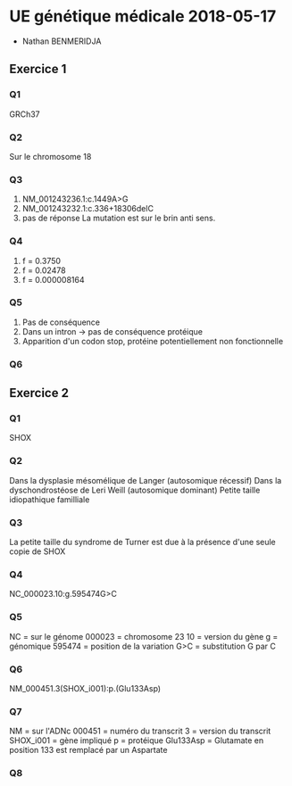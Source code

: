 # UE génétique médicale 2018-05-17
* Nathan BENMERIDJA
## Exercice 1
### Q1
GRCh37
### Q2
Sur le chromosome 18
### Q3
1. NM_001243236.1:c.1449A>G
2. NM_001243232.1:c.336+18306delC
3. pas de réponse
La mutation est sur le brin anti sens.
### Q4
1. f = 0.3750
2. f = 0.02478
3. f = 0.000008164
### Q5
1. Pas de conséquence
2. Dans un intron -> pas de conséquence protéique
3. Apparition d'un codon stop, protéine potentiellement non fonctionnelle
### Q6

## Exercice 2
### Q1
SHOX
### Q2
Dans la dysplasie mésomélique de Langer (autosomique récessif)
Dans la dyschondrostéose de Leri Weill (autosomique dominant)
Petite taille idiopathique familliale 
### Q3
La petite taille du syndrome de Turner est due à la présence d'une seule copie de SHOX
### Q4
NC_000023.10:g.595474G>C
### Q5
NC = sur le génome
000023 = chromosome 23
10 = version du gène
g = génomique
595474 = position de la variation
G>C = substitution G par C
### Q6
NM_000451.3(SHOX_i001):p.(Glu133Asp)
### Q7
NM = sur l'ADNc
000451 = numéro du transcrit
3 = version du transcrit 
SHOX_i001 = gène impliqué
p = protéique
Glu133Asp = Glutamate en position 133 est remplacé par un Aspartate
### Q8 

